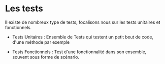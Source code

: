 # Les tests

Il existe de nombreux type de tests, focalisons nous sur les tests
unitaires et fonctionnels.

- Tests Unitaires : Ensemble de Tests qui testent un petit bout de
code, d'une méthode par exemple

- Tests Fonctionnels : Test d'une fonctionnalité dans son ensemble,
souvent sous forme de scénario.